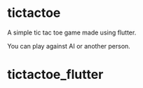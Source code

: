 # tictactoe

A simple tic tac toe game made using flutter.

You can play against AI or another person.

# tictactoe_flutter

